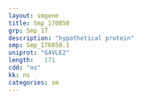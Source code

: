 ```yaml
---
layout: smgene
title: Smp_170850
grp: Smp_17
description: "hypothetical protein"
smp: Smp_170850.1
uniprot: "G4VLE2"
length:   171
cdd: "ns"
kk: ns
categories: sm
---
```


